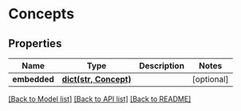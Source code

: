 # Concepts

## Properties
Name | Type | Description | Notes
------------ | ------------- | ------------- | -------------
**embedded** | [**dict(str, Concept)**](Concept.md) |  | [optional] 

[[Back to Model list]](../README.md#documentation-for-models) [[Back to API list]](../README.md#documentation-for-api-endpoints) [[Back to README]](../README.md)

